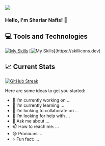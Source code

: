 
<a href="https://www.facebook.com/profile.php?id=100093272871863">
<img src="https://i.ibb.co/FVzJ45q/Soft-Sand-Minimalist-Modern-Thesis-Defense-Presentation-1.jpg" />
</a>

### Hello, I'm Shariar Nafis! 👋


## 💻 Tools and Technologies 

[![My Skills](https://skillicons.dev/icons?i=html,css,js,firebase,github,react)](https://skillicons.dev)
[![My Skills](https://skillicons.dev/icons?i=mongodb,nodejs,tailwind,vite,vscode,)](https://skillicons.dev)


## :chart_with_upwards_trend: Current Stats

[![GitHub Streak](https://github-readme-streak-stats.herokuapp.com?user=Shariar2006)](https://git.io/streak-stats)


Here are some ideas to get you started:

- 🔭 I’m currently working on ...
- 🌱 I’m currently learning ...
- 👯 I’m looking to collaborate on ...
- 🤔 I’m looking for help with ...
- 💬 Ask me about ...
- 📫 How to reach me: ...
- 😄 Pronouns: ...
- ⚡ Fun fact: ...

